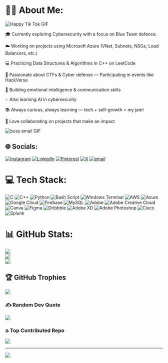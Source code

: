 # 👩‍💻 About Me:
![Happy Tik Tok GIF](https://github.com/user-attachments/assets/74fb7416-2578-4ed0-9dba-ce55c0eaaba2)

 
🎓 Currently exploring Cybersecurity with a focus on Blue Team defence.

☁️ Working on projects using Microsoft Azure (VNet, Subnets, NSGs, Load Balancers, etc.)

💻 Practicing Data Structures & Algorithms in C++ on LeetCode

🔐 Passionate about CTFs & Cyber defense — Participating in events like HackVerse

🧠 Building emotional intelligence & communication skills

💡 Also learning AI in cybersecurity

📚 Always curious, always learning — tech + self-growth = my jam!

🤝 Love collaborating on projects that make an impact

![boss email GIF](https://github.com/user-attachments/assets/752700c4-ac55-4b8a-9c5f-825f3ef2fe49)


## 🌐 Socials:
[![Instagram](https://img.shields.io/badge/Instagram-%23E4405F.svg?logo=Instagram&logoColor=white)](https://instagram.com/@rii_chaa04) [![LinkedIn](https://img.shields.io/badge/LinkedIn-%230077B5.svg?logo=linkedin&logoColor=white)](https://linkedin.com/in/https://www.whatsapp.com/channel/0029VbAcYB07j6g6dwny7710) [![Pinterest](https://img.shields.io/badge/Pinterest-%23E60023.svg?logo=Pinterest&logoColor=white)](https://pinterest.com/https://pin.it/4WlEzuTCM) [![X](https://img.shields.io/badge/X-black.svg?logo=X&logoColor=white)](https://x.com/https://x.com/RichieeRicha) [![email](https://img.shields.io/badge/Email-D14836?logo=gmail&logoColor=white)](mailto:rbudhori04@gmail.com) 

# 💻 Tech Stack:
![C](https://img.shields.io/badge/c-%2300599C.svg?style=for-the-badge&logo=c&logoColor=white) ![C++](https://img.shields.io/badge/c++-%2300599C.svg?style=for-the-badge&logo=c%2B%2B&logoColor=white) ![Python](https://img.shields.io/badge/python-3670A0?style=for-the-badge&logo=python&logoColor=ffdd54) ![Bash Script](https://img.shields.io/badge/bash_script-%23121011.svg?style=for-the-badge&logo=gnu-bash&logoColor=white) ![Windows Terminal](https://img.shields.io/badge/Windows%20Terminal-%234D4D4D.svg?style=for-the-badge&logo=windows-terminal&logoColor=white) ![AWS](https://img.shields.io/badge/AWS-%23FF9900.svg?style=for-the-badge&logo=amazon-aws&logoColor=white) ![Azure](https://img.shields.io/badge/azure-%230072C6.svg?style=for-the-badge&logo=microsoftazure&logoColor=white) ![Google Cloud](https://img.shields.io/badge/GoogleCloud-%234285F4.svg?style=for-the-badge&logo=google-cloud&logoColor=white) ![Firebase](https://img.shields.io/badge/firebase-%23039BE5.svg?style=for-the-badge&logo=firebase) ![MySQL](https://img.shields.io/badge/mysql-4479A1.svg?style=for-the-badge&logo=mysql&logoColor=white) ![Adobe](https://img.shields.io/badge/adobe-%23FF0000.svg?style=for-the-badge&logo=adobe&logoColor=white) ![Adobe Creative Cloud](https://img.shields.io/badge/Adobe%20Creative%20Cloud-DA1F26.svg?style=for-the-badge&logo=Adobe%20Creative%20Cloud&logoColor=white) ![Canva](https://img.shields.io/badge/Canva-%2300C4CC.svg?style=for-the-badge&logo=Canva&logoColor=white) ![Figma](https://img.shields.io/badge/figma-%23F24E1E.svg?style=for-the-badge&logo=figma&logoColor=white) ![Dribbble](https://img.shields.io/badge/Dribbble-EA4C89?style=for-the-badge&logo=dribbble&logoColor=white) ![Adobe XD](https://img.shields.io/badge/Adobe%20XD-470137?style=for-the-badge&logo=Adobe%20XD&logoColor=#FF61F6) ![Adobe Photoshop](https://img.shields.io/badge/adobe%20photoshop-%2331A8FF.svg?style=for-the-badge&logo=adobe%20photoshop&logoColor=white) ![Cisco](https://img.shields.io/badge/cisco-%23049fd9.svg?style=for-the-badge&logo=cisco&logoColor=black) ![Splunk](https://img.shields.io/badge/splunk-%23000000.svg?style=for-the-badge&logo=splunk&logoColor=white)
# 📊 GitHub Stats:
![](https://github-readme-stats.vercel.app/api?username=richabudhori&theme=calm_pink&hide_border=false&include_all_commits=true&count_private=true)<br/>
![](https://nirzak-streak-stats.vercel.app/?user=richabudhori&theme=calm_pink&hide_border=false)<br/>
![](https://github-readme-stats.vercel.app/api/top-langs/?username=richabudhori&theme=calm_pink&hide_border=false&include_all_commits=true&count_private=true&layout=compact)

## 🏆 GitHub Trophies
![](https://github-profile-trophy.vercel.app/?username=richabudhori&theme=radical&no-frame=false&no-bg=true&margin-w=4)

### ✍️ Random Dev Quote
![](https://quotes-github-readme.vercel.app/api?type=horizontal&theme=radical)

### 🔝 Top Contributed Repo
![](https://github-contributor-stats.vercel.app/api?username=richabudhori&limit=5&theme=dark&combine_all_yearly_contributions=true)

---
[![](https://visitcount.itsvg.in/api?id=richabudhori&icon=8&color=8)](https://visitcount.itsvg.in)


